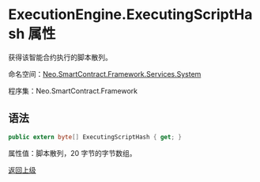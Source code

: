 # ExecutionEngine.ExecutingScriptHash 属性

获得该智能合约执行的脚本散列。

命名空间：[Neo.SmartContract.Framework.Services.System](../../System.md)

程序集：Neo.SmartContract.Framework

## 语法

```c#
public extern byte[] ExecutingScriptHash { get; }
```

属性值：脚本散列，20 字节的字节数组。



[返回上级](../ExecutionEngine.md)